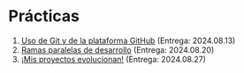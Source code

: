 # Prácticas

1. [Uso de Git y de la plataforma GitHub](./1/README.md) (Entrega: 2024.08.13)
2. [Ramas paralelas de desarrollo](./2/README.md) (Entrega: 2024.08.20)
3. [¡Mis proyectos evolucionan!](./3/README.md) (Entrega: 2024.08.27)
<!-- 4. [Ignorando archivos innecesarios](./3/README.md) (Entrega: 2024.xx.xx) -->
